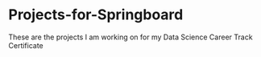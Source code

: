 # Projects-for-Springboard
These are the projects I am working on for my Data Science Career Track Certificate
